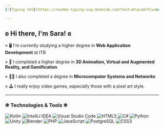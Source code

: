 ```yaml
---
[![Typing SVG](https://readme-typing-svg.demolab.com?font=Afacad+Flux&size=27&pause=1000&color=4103B1&background=C5AAFF00&center=true&vCenter=true&width=435&lines=If+the+code+works%2C+don't+touch+it)](https://git.io/typing-svg)

---
```

## ʚ Hi there, I'm Sara! ɞ 

⋄ :desktop_computer: I'm currently studying a higher degree in **Web Application Development** at ITB

⋄ :space_invader: I completed a higher degree in **3D Animation, Virtual and Augmented Reality, and Gamification**

⋄ :woman_technologist: I also completed a degree in **Microcomputer Systems and Networks**

⋄ :joystick: I really enjoy video games, especially those with a pixel art style.

---
### ✼ Technologies & Tools  ✼

![Kotlin](https://img.shields.io/badge/Kotlin-%230095D5.svg?style=flat-square&logo=kotlin&logoColor=white)
![IntelliJ IDEA](https://img.shields.io/badge/IntelliJ%20IDEA-000000.svg?style=flat-square&logo=intellij-idea&logoColor=white)
![Visual Studio Code](https://img.shields.io/badge/Visual%20Studio%20Code-0078d7.svg?style=flat-square&logo=visual-studio-code&logoColor=white)
![HTML5](https://img.shields.io/badge/HTML5-E34F26?style=flat-square&logo=html5&logoColor=white)
![C#](https://img.shields.io/badge/C%23-239120.svg?style=flat-square&logo=c-sharp&logoColor=white)
![Python](https://img.shields.io/badge/Python-3776AB.svg?style=flat-square&logo=python&logoColor=white)
![Unity](https://img.shields.io/badge/Unity-100000.svg?style=flat-square&logo=unity&logoColor=white)
![Blender](https://img.shields.io/badge/Blender-F5792A.svg?style=flat-square&logo=blender&logoColor=white)
![PHP](https://img.shields.io/badge/PHP-777BB4?style=flat-square&logo=php&logoColor=white)
![JavaScript](https://img.shields.io/badge/JavaScript-F7DF1E?style=flat-square&logo=javascript&logoColor=black)
![PostgreSQL](https://img.shields.io/badge/PostgreSQL-336791?style=flat-square&logo=postgresql&logoColor=white)
![CSS3](https://img.shields.io/badge/CSS3-1572B6?style=flat-square&logo=css3&logoColor=white)







<!--
**SaraTamurejoMora/SaraTamurejoMora** is a ✨ _special_ ✨ repository because its `README.md` (this file) appears on your GitHub profile.

Here are some ideas to get you started:

- 🔭 I’m currently working on ...
- 🌱 I’m currently learning ...
- 👯 I’m looking to collaborate on ...
- 🤔 I’m looking for help with ...
- 💬 Ask me about ...
- 📫 How to reach me: ...
- 😄 Pronouns: ...
- ⚡ Fun fact: ...
-->
